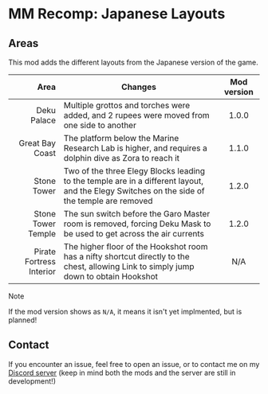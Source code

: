 # MM Recomp: Japanese Layouts

## Areas

This mod adds the different layouts from the Japanese version of the game.

|                     Area | Changes                                                                                                                                     | Mod version |
| -----------------------: | ------------------------------------------------------------------------------------------------------------------------------------------- | :---------: |
|              Deku Palace | Multiple grottos and torches were added, and 2 rupees were moved from one side to another                                                   |    1.0.0    |
|          Great Bay Coast | The platform below the Marine Research Lab is higher, and requires a dolphin dive as Zora to reach it                                       |    1.1.0    |
|              Stone Tower | Two of the three Elegy Blocks leading to the temple are in a different layout, and the Elegy Switches on the side of the temple are removed |    1.2.0    |
|       Stone Tower Temple | The sun switch before the Garo Master room is removed, forcing Deku Mask to be used to get across the air currents                          |    1.2.0    |
| Pirate Fortress Interior | The higher floor of the Hookshot room has a nifty shortcut directly to the chest, allowing Link to simply jump down to obtain Hookshot      |     N/A     |

> [!NOTE]
> If the mod version shows as `N/A`, it means it isn't yet implmented, but is planned!

## Contact

If you encounter an issue, feel free to open an issue, or to contact me on my [Discord server](https://discord.gg/DEZzYzk7Uw) (keep in mind both the mods and the server are still in development!)
